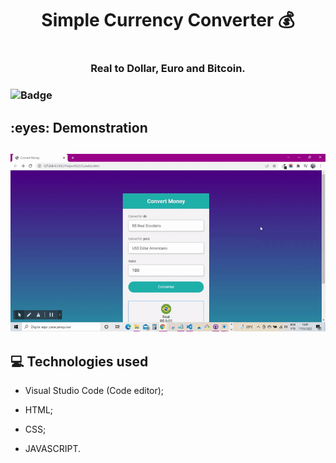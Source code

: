 # 
<h1 align = center> Simple Currency Converter 💰<h1>
 <h3 align = center> Real to Dollar, Euro and Bitcoin. <h3>
 
![Badge](https://img.shields.io/static/v1?label=DEV&message=wanderson&color=4b0082&style=flat&logo=)
   
<h2>:eyes: Demonstration <h2>
  
![page](https://github.com/TamilaCambe/Convert-Money-JS/blob/main/assets/ezgif.com-gif-maker%20(2).gif)
   
## 💻 Technologies used

 * Visual Studio Code (Code editor);

* HTML;

* CSS;
   
* JAVASCRIPT.

